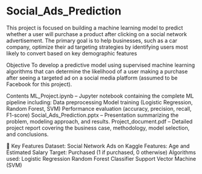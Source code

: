 # Social_Ads_Prediction
This project is focused on building a machine learning model to predict whether a user will purchase a product after clicking on a social network advertisement. The primary goal is to help businesses, such as a car company, optimize their ad targeting strategies by identifying users most likely to convert based on key demographic features

Objective
To develop a predictive model using supervised machine learning algorithms that can determine the likelihood of a user making a purchase after seeing a targeted ad on a social media platform (assumed to be Facebook for this project).

Contents
ML_Project.ipynb – Jupyter notebook containing the complete ML pipeline including:
Data preprocessing
Model training (Logistic Regression, Random Forest, SVM)
Performance evaluation (accuracy, precision, recall, F1-score)
Social_Ads_Prediction.pptx – Presentation summarizing the problem, modeling approach, and results.
Project_document.pdf – Detailed project report covering the business case, methodology, model selection, and conclusions.

📌 Key Features
Dataset: Social Network Ads on Kaggle
Features: Age and Estimated Salary
Target: Purchased (1 if purchased, 0 otherwise)
Algorithms used:
Logistic Regression
Random Forest Classifier
Support Vector Machine (SVM)

